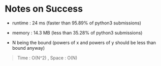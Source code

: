 # Notes on Success
+ runtime : 24 ms (faster than 95.89% of python3 submissions)
+ memory : 14.3 MB (less than 35.28% of python3 submissions)

+ N being the bound (powers of x and powers of y should be less than bound anyway)

> Time : O(N^2) , Space : O(N)
